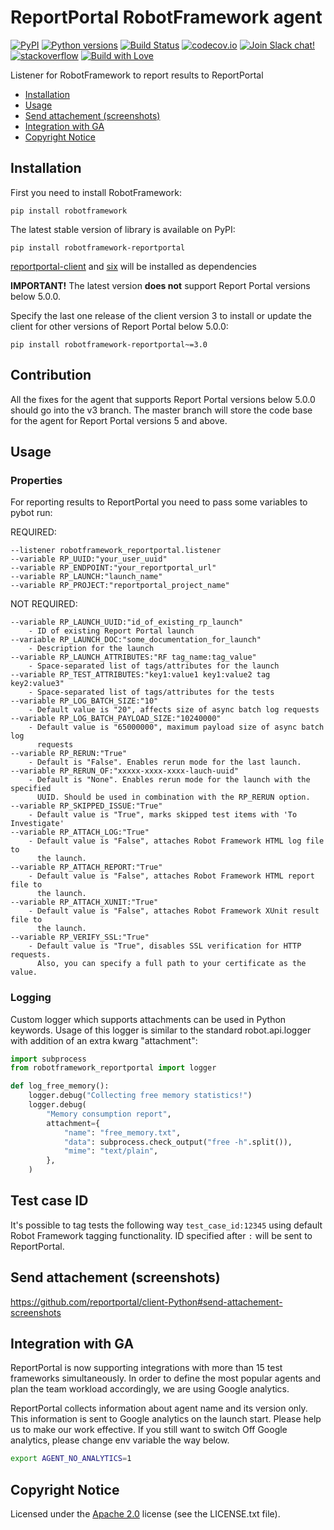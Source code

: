 # ReportPortal RobotFramework agent

[![PyPI](https://img.shields.io/pypi/v/robotframework-reportportal.svg?maxAge=259200)](https://pypi.python.org/pypi/robotframework-reportportal)
[![Python versions](https://img.shields.io/pypi/pyversions/robotframework-reportportal.svg)](https://pypi.org/project/robotframework-reportportal)
[![Build Status](https://github.com/reportportal/agent-Python-RobotFramework/actions/workflows/tests.yml/badge.svg)](https://github.com/reportportal/agent-Python-RobotFramework/actions/workflows/tests.yml)
[![codecov.io](https://codecov.io/gh/reportportal/agent-Python-RobotFramework/branch/master/graph/badge.svg)](https://codecov.io/gh/reportportal/agent-Python-RobotFramework)
[![Join Slack chat!](https://slack.epmrpp.reportportal.io/badge.svg)](https://slack.epmrpp.reportportal.io/)
[![stackoverflow](https://img.shields.io/badge/reportportal-stackoverflow-orange.svg?style=flat)](http://stackoverflow.com/questions/tagged/reportportal)
[![Build with Love](https://img.shields.io/badge/build%20with-❤%EF%B8%8F%E2%80%8D-lightgrey.svg)](http://reportportal.io?style=flat)

Listener for RobotFramework to report results to ReportPortal

* [Installation](https://github.com/reportportal/agent-Python-RobotFramework#installation)
* [Usage](https://github.com/reportportal/agent-Python-RobotFramework#usage)
* [Send attachement (screenshots)](https://github.com/reportportal/agent-Python-RobotFramework#send-attachement-screenshots)
* [Integration with GA](https://github.com/reportportal/agent-Python-RobotFramework#integration-with-ga)
* [Copyright Notice](https://github.com/reportportal/agent-Python-RobotFramework#copyright-notice)

## Installation

First you need to install RobotFramework:

    pip install robotframework

The latest stable version of library is available on PyPI:

    pip install robotframework-reportportal

[reportportal-client](https://github.com/reportportal/client-Python) and [six](https://pypi.org/project/six/) will be installed as dependencies

**IMPORTANT!**
The latest version **does not** support Report Portal versions below 5.0.0.

Specify the last one release of the client version 3 to install or update the client for other versions of Report Portal below 5.0.0:

```
pip install robotframework-reportportal~=3.0
```

## Contribution

All the fixes for the agent that supports Report Portal versions below 5.0.0 should go into the v3 branch.
The master branch will store the code base for the agent for Report Portal versions 5 and above.


## Usage

### Properties

For reporting results to ReportPortal you need to pass some variables to pybot run:

REQUIRED:
```
--listener robotframework_reportportal.listener
--variable RP_UUID:"your_user_uuid"
--variable RP_ENDPOINT:"your_reportportal_url"
--variable RP_LAUNCH:"launch_name"
--variable RP_PROJECT:"reportportal_project_name"
```
NOT REQUIRED:
```
--variable RP_LAUNCH_UUID:"id_of_existing_rp_launch"
    - ID of existing Report Portal launch
--variable RP_LAUNCH_DOC:"some_documentation_for_launch"
    - Description for the launch
--variable RP_LAUNCH_ATTRIBUTES:"RF tag_name:tag_value"
    - Space-separated list of tags/attributes for the launch
--variable RP_TEST_ATTRIBUTES:"key1:value1 key1:value2 tag key2:value3"
    - Space-separated list of tags/attributes for the tests
--variable RP_LOG_BATCH_SIZE:"10"
    - Default value is "20", affects size of async batch log requests
--variable RP_LOG_BATCH_PAYLOAD_SIZE:"10240000"
    - Default value is "65000000", maximum payload size of async batch log
      requests
--variable RP_RERUN:"True"
    - Default is "False". Enables rerun mode for the last launch.
--variable RP_RERUN_OF:"xxxxx-xxxx-xxxx-lauch-uuid"
    - Default is "None". Enables rerun mode for the launch with the specified
      UUID. Should be used in combination with the RP_RERUN option.
--variable RP_SKIPPED_ISSUE:"True"
    - Default value is "True", marks skipped test items with 'To Investigate'
--variable RP_ATTACH_LOG:"True"
    - Default value is "False", attaches Robot Framework HTML log file to
      the launch.
--variable RP_ATTACH_REPORT:"True"
    - Default value is "False", attaches Robot Framework HTML report file to
      the launch.
--variable RP_ATTACH_XUNIT:"True"
    - Default value is "False", attaches Robot Framework XUnit result file to
      the launch.
--variable RP_VERIFY_SSL:"True"
    - Default value is "True", disables SSL verification for HTTP requests.
      Also, you can specify a full path to your certificate as the value.
```

### Logging

Custom logger which supports attachments can be used in Python keywords.
Usage of this logger is similar to the standard robot.api.logger with addition
of an extra kwarg "attachment":

```python
import subprocess
from robotframework_reportportal import logger

def log_free_memory():
    logger.debug("Collecting free memory statistics!")
    logger.debug(
        "Memory consumption report",
        attachment={
            "name": "free_memory.txt",
            "data": subprocess.check_output("free -h".split()),
            "mime": "text/plain",
        },
    )
```

## Test case ID
It's possible to tag tests the following way `test_case_id:12345` using default Robot Framework tagging functionality. ID specified after `:` will be sent to ReportPortal.

## Send attachement (screenshots)

https://github.com/reportportal/client-Python#send-attachement-screenshots


## Integration with GA

ReportPortal is now supporting integrations with more than 15 test frameworks simultaneously. In order to define the most popular agents and plan the team workload accordingly, we are using Google analytics.

ReportPortal collects information about agent name and its version only. This information is sent to Google analytics on the launch start. Please help us to make our work effective.
If you still want to switch Off Google analytics, please change env variable the way below.

```bash
export AGENT_NO_ANALYTICS=1
```

## Copyright Notice
Licensed under the [Apache 2.0](https://www.apache.org/licenses/LICENSE-2.0)
license (see the LICENSE.txt file).
